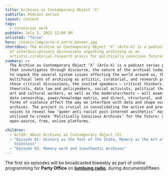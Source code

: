 ```yaml
---
title: Archives as Contemporary Object 'X'
subtitle: Podcast series
layout: content
tags:
  - curatorial work
pubdate: July 2, 2022 12:00 AM
unlisted: "false"
hero: /static/img/arco-x_intro_banner.jpg
shortdesc: The Archive as Contemporary Object ‘X’ (ArCo-X) is a podcast series
  of interdisciplinary discussions unpacking archiving as an
  artistic-ciratorial-research praxis for politically conscious futures.
summary: >+
  The Archive as Contemporary Object ‘X’ (ArCo-X) is a podcast series project
  that investigates through discourse, the nature of the archival today, seeking
  to unpack the several system issues affecting the world around us, through a
  multifocal lens of archiving as artistic, curatorial, and research praxis. In
  these critical discussions, the invited speakers – critical thinkers, media
  theorists, data law and policymakers, social activists, political theorists,
  art and cultural workers, as well as the moderator/hosts – will examine how
  data censorship, power/knowledge matrix, and direct, structural, and cultural
  forms of violence affect the way we interface with data and shape our online
  archives. The project is crucial in consolidating the active and present
  voices to reveal how ‘queer anti-racist post-internet aesthetics’ may be
  utilised to create ‘Politically Conscious Archives’ for the future: as
  open-source, free, online platforms.

children:
  - ArCOX~ About Archives as Contemporary Object (X)
  - "Episode 01: History as the Tool of the State, Memory as the Art of the
    Stateless"
  - "Episode 02: Memory work and Inauthentic Archives"
---
```

The first six episodes will be broadcasted biweekly as part of online programming for **Party Office** on **[lumbung.radio](https://ruruhaus.de/en/lumbungradio/)**, during documentafifteen.

